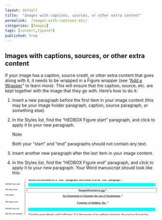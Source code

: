 ```yaml
---
layout: default
title:  "Images with captions, sources, or other extra content"
permalink:  /images-with-captions-etc/
categories: [Images]
tags: [convert,typeset]
published: true
---
```


<section data-type="chapter" class="hsecchapter" data-hederis-type="hsecchapter" id="images-with-captions-etc" data-pi-attrs="id: images-with-captions-etc; data-tags: convert,typeset;" role="doc-chapter" data-tags="convert,typeset" data-author-name=" " data-book-title=" " title="Images with captions, sources, or other extra content"><h1 data-hederis-type="hblkchaptitle" class="hblkchaptitle" id="pI3ehu6DV">Images with captions, sources, or other extra content</h1>
    <p class="hblkp" data-hederis-type="hblkp" id="p1L3PJStE">If your image has a caption, source credit, or other extra content that goes along with it, it needs to be wrapped in a Figure wrapper (see &#8220;<a href="{% post_url 2019-08-31-16-AddaWrapper %}"><span class="Hyperlink">Add a Wrapper</span></a>&#8221; to learn more). This will ensure that the caption, source, etc. are kept together with the image that they go with. Here&#8217;s how to do it:</p>
    <ol class="hwprnumlist" data-hederis-type="hwprnumlist" id="pgT9pRFk6"><li class="hblkoli" data-hederis-type="hblkoli" id="li594fIPBe"><p class="hblkoli" data-hederis-type="hblklip" id="pR82Vtzk3">Insert a new paragraph before the first item in your image content (this may be your image holder paragraph, caption, source paragraph, or something else).</p></li>
    <li class="hblkoli" data-hederis-type="hblkoli" id="liFvhyHZY7"><p class="hblkoli" data-hederis-type="hblklip" id="pD4dA4BXC">In the Styles list, find the &#8220;HEDBOX Figure start&#8221; paragraph, and click to apply it to your new paragraph.</p><aside class="hwprbox box" data-hederis-type="hwprbox" id="p5LJek5dw" data-type="sidebar"><p class="hblktype" data-hederis-type="hblktype" id="pce6yjrPF">Note</p>
    <p class="hblkp" data-hederis-type="hblkp" id="p2ULUQy5t">Both your &#8220;start&#8221; and &#8220;end&#8221; paragraphs should not contain any text.</p>
    </aside>
    </li>
    <li class="hblkoli" data-hederis-type="hblkoli" id="lieYdTH9l6"><p class="hblkoli" data-hederis-type="hblklip" id="pjnkEC68P">Insert another new paragraph after the last item in your image content.</p></li>
    <li class="hblkoli" data-hederis-type="hblkoli" id="likC8Bm8PK"><p class="hblkoli" data-hederis-type="hblklip" id="plOFjcmco">In the Styles list, find the &#8220;HEDBOX Figure end&#8221; paragraph, and click to apply it to your new paragraph. Your Word manuscript should look like this:</p></li>
    </ol>
    <img data-hederis-type="hblkimg" class="hblkimg" id="pQpR4aCWE" src="/images/image_2.png"/>
    </section>
    